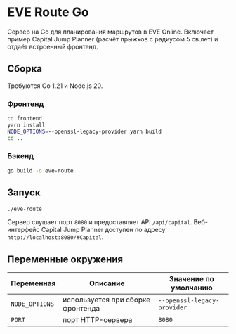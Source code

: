 # EVE Route Go

Сервер на Go для планирования маршрутов в EVE Online. Включает пример Capital Jump Planner (расчёт прыжков с радиусом 5 св.лет) и отдаёт встроенный фронтенд.

## Сборка

Требуются Go 1.21 и Node.js 20.

### Фронтенд

```bash
cd frontend
yarn install
NODE_OPTIONS=--openssl-legacy-provider yarn build
cd ..
```

### Бэкенд

```bash
go build -o eve-route
```

## Запуск

```bash
./eve-route
```

Сервер слушает порт `8080` и предоставляет API `/api/capital`. Веб-интерфейс Capital Jump Planner доступен по адресу `http://localhost:8080/#Capital`.

## Переменные окружения

| Переменная     | Описание                          | Значение по умолчанию       |
| -------------- | --------------------------------- | --------------------------- |
| `NODE_OPTIONS` | используется при сборке фронтенда | `--openssl-legacy-provider` |
| `PORT`         | порт HTTP-сервера                 | `8080`                      |
